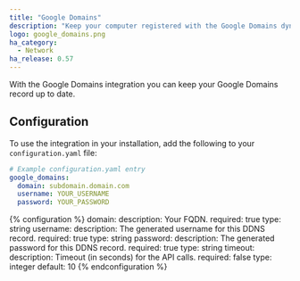 ```yaml
---
title: "Google Domains"
description: "Keep your computer registered with the Google Domains dynamic DNS."
logo: google_domains.png
ha_category:
  - Network
ha_release: 0.57
---
```


With the Google Domains integration you can keep your Google Domains record up to date.

## Configuration

To use the integration in your installation, add the following to your `configuration.yaml` file:

```yaml
# Example configuration.yaml entry
google_domains:
  domain: subdomain.domain.com
  username: YOUR_USERNAME
  password: YOUR_PASSWORD
```

{% configuration %}
  domain:
    description: Your FQDN.
    required: true
    type: string
  username:
    description: The generated username for this DDNS record.
    required: true
    type: string
  password:
    description: The generated password for this DDNS record.
    required: true
    type: string
  timeout:
    description: Timeout (in seconds) for the API calls.
    required: false
    type: integer
    default: 10
{% endconfiguration %}
